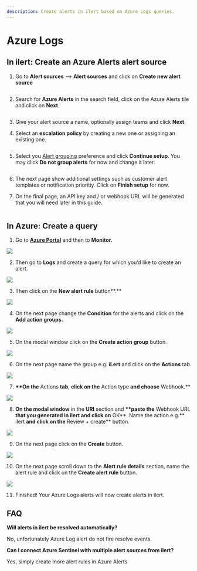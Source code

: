 ```yaml
---
description: Create alerts in ilert based on Azure Logs queries.
---
```


# Azure Logs

## In ilert: Create an Azure Alerts alert source <a href="#in-ilert" id="in-ilert"></a>

1.  Go to **Alert sources** --> **Alert sources** and click on **Create new alert source**

    <figure><img src="../../../.gitbook/assets/Screenshot 2023-08-28 at 10.21.10.png" alt=""><figcaption></figcaption></figure>
2.  Search for **Azure Alerts** in the search field, click on the Azure Alerts tile and click on **Next**.&#x20;

    <figure><img src="../../../.gitbook/assets/Screenshot 2023-08-28 at 10.24.23.png" alt=""><figcaption></figcaption></figure>
3. Give your alert source a name, optionally assign teams and click **Next**.
4.  Select an **escalation policy** by creating a new one or assigning an existing one.

    <figure><img src="../../../.gitbook/assets/Screenshot 2023-08-28 at 11.37.47.png" alt=""><figcaption></figcaption></figure>
5.  Select you [Alert grouping](../../../alerting/alert-sources.md#alert-grouping) preference and click **Continue setup**. You may click **Do not group alerts** for now and change it later.&#x20;

    <figure><img src="../../../.gitbook/assets/Screenshot 2023-08-28 at 11.38.24.png" alt=""><figcaption></figcaption></figure>
6. The next page show additional settings such as customer alert templates or notification prioritiy. Click on **Finish setup** for now.
7.  On the final page, an API key and / or webhook URL will be generated that you will need later in this guide.

    <figure><img src="../../../.gitbook/assets/Screenshot 2023-08-28 at 11.47.34 (1).png" alt=""><figcaption></figcaption></figure>

## In Azure: Create a query <a href="#in-splunk" id="in-splunk"></a>

1. Go to [**Azure Portal**](https://portal.azure.com) and then to **Monitor.**

![](<../../../.gitbook/assets/Home_-_Microsoft_Azure (1).png>)

2. Then go to **Logs** and create a query for which you’d like to create an alert.

![](../../../.gitbook/assets/Monitor_-_Microsoft_Azure.png)

3. Then click on the **New alert rule** button\*\*.\*\*

![](../../../.gitbook/assets/Logs_-_Microsoft_Azure.png)

4. On the next page change the **Condition** for the alerts and click on the **Add action groups.**

![](<../../../.gitbook/assets/1 (16).png>)

5. On the modal window click on the **Create action group** button.

![](<../../../.gitbook/assets/2 (14).png>)

6. On the next page name the group e.g. **iLert** and click on the **Actions** tab.

![](<../../../.gitbook/assets/3 (11).png>)

7. **\*\*On the** Actions **tab**, **click on the** Action type **and choose** Webhook.\*\*

![](<../../../.gitbook/assets/4 (9).png>)

8. **On the modal window** in the **URI** section and **\*\*paste the** Webhook URL **that you generated in ilert and click on** OK\*\*. Name the action e.g.\*\* ilert **and click on the** Review + create\*\* button.

![](<../../../.gitbook/assets/5 (8).png>)

9. On the next page click on the **Create** button.

![](<../../../.gitbook/assets/6 (7).png>)

10. On the next page scroll down to the **Alert rule details** section, name the alert rule and click on the **Create alert rule** button.

![](<../../../.gitbook/assets/7 (6).png>)

11. Finished! Your Azure Logs alerts will now create alerts in ilert.

## FAQ <a href="#faq" id="faq"></a>

**Will alerts in ilert be resolved automatically?**

No, unfortunately Azure Log alert do not fire resolve events.

**Can I connect Azure Sentinel with multiple alert sources from ilert?**

Yes, simply create more alert rules in Azure Alerts
